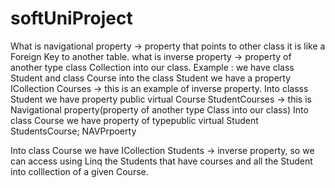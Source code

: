# softUniProject
What is navigational property -> property that points to other class it is like a Foreign Key to another table.
what is inverse property -> property of another type class Collection into our class.
Example : we have class Student and class Course
into the class Student we have a property ICollection<Course> Courses -> this is an example of inverse property.
  Into classs Student we have property  public virtual Course StudentCourses -> this is  Navigational property(property of another type Class into our class)
  Into class Course we have property of typepublic virtual Student StudentsCourse; NAVPrpoerty
  
  Into class Course we have ICollection <Student> Students -> inverse property, so we can access using 
  Linq the Students that have courses and all the Student into colllection of a given Course.
  
  
